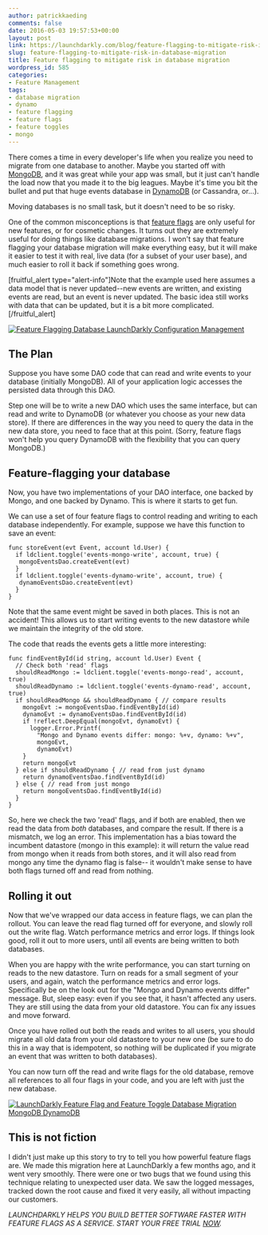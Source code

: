 ```yaml
---
author: patrickkaeding
comments: false
date: 2016-05-03 19:57:53+00:00
layout: post
link: https://launchdarkly.com/blog/feature-flagging-to-mitigate-risk-in-database-migration/
slug: feature-flagging-to-mitigate-risk-in-database-migration
title: Feature flagging to mitigate risk in database migration
wordpress_id: 585
categories:
- Feature Management
tags:
- database migration
- dynamo
- feature flagging
- feature flags
- feature toggles
- mongo
---
```


There comes a time in every developer's life when you realize you need to migrate from one database to another. Maybe you started off with [MongoDB](https://www.mongodb.com/), and it was great while your app was small, but it just can't handle the load now that you made it to the big leagues. Maybe it's time you bit the bullet and put that huge events database in [DynamoDB](https://aws.amazon.com/dynamodb/) (or Cassandra, or...).




Moving databases is no small task, but it doesn't need to be so risky.




One of the common misconceptions is that [feature flags](http://featureflags.io/feature-flags/) are only useful for new features, or for cosmetic changes. It turns out they are extremely useful for doing things like database migrations. I won't say that feature flagging your database migration will make everything easy, but it will make it easier to test it with real, live data (for a subset of your user base), and much easier to roll it back if something goes wrong.




<!-- more -->




[fruitful_alert type="alert-info"]Note that the example used here assumes a data model that is never updated--new events are written, and existing events are read, but an event is never updated. The basic idea still works with data that can be updated, but it is a bit more complicated.[/fruitful_alert]




[![Feature Flagging Database LaunchDarkly Configuration Management](https://blog.launchdarkly.com/wp-content/uploads/2016/04/DevOps_Flagging.jpg)](https://blog.launchdarkly.com/wp-content/uploads/2016/04/DevOps_Flagging.jpg)





## **The Plan**




Suppose you have some DAO code that can read and write events to your database (initially MongoDB). All of your application logic accesses the persisted data through this DAO.




Step one will be to write a new DAO which uses the same interface, but can read and write to DynamoDB (or whatever you choose as your new data store). If there are differences in the way you need to query the data in the new data store, you need to face that at this point. (Sorry, feature flags won't help you query DynamoDB with the flexibility that you can query MongoDB.)





## **Feature-flagging your database**




Now, you have two implementations of your DAO interface, one backed by Mongo, and one backed by Dynamo. This is where it starts to get fun.




We can use a set of four feature flags to control reading and writing to each database independently. For example, suppose we have this function to save an event:




    
    func storeEvent(evt Event, account ld.User) {
      if ldclient.toggle('events-mongo-write', account, true) {
       mongoEventsDao.createEvent(evt)
      }
      if ldclient.toggle('events-dynamo-write', account, true) {
       dynamoEventsDao.createEvent(evt)
      }
    }




Note that the same event might be saved in both places. This is not an accident! This allows us to start writing events to the new datastore while we maintain the integrity of the old store.




The code that reads the events gets a little more interesting:




    
    func findEventById(id string, account ld.User) Event {
      // Check both 'read' flags
      shouldReadMongo := ldclient.toggle('events-mongo-read', account, true)
      shouldReadDynamo := ldclient.toggle('events-dynamo-read', account, true)
      if shouldReadMongo && shouldReadDynamo { // compare results
        mongoEvt := mongoEventsDao.findEventById(id)
        dynamoEvt := dynamoEventsDao.findEventById(id)
        if !reflect.DeepEqual(mongoEvt, dynamoEvt) {
          logger.Error.Printf(
            "Mongo and Dynamo events differ: mongo: %+v, dynamo: %+v", 
            mongoEvt, 
            dynamoEvt)
        }
        return mongoEvt
      } else if shouldReadDynamo { // read from just dynamo
        return dynamoEventsDao.findEventById(id)
      } else { // read from just mongo
        return mongoEventsDao.findEventById(id)
      }
    }




So, here we check the two 'read' flags, and if both are enabled, then we read the data from _both_ databases, and compare the result. If there is a mismatch, we log an error. This implementation has a bias toward the incumbent datastore (mongo in this example): it will return the value read from mongo when it reads from both stores, and it will also read from mongo any time the dynamo flag is false-- it wouldn't make sense to have both flags turned off and read from nothing.





## **Rolling it out**




Now that we've wrapped our data access in feature flags, we can plan the rollout. You can leave the read flag turned off for everyone, and slowly roll out the write flag. Watch performance metrics and error logs. If things look good, roll it out to more users, until all events are being written to both databases.




When you are happy with the write performance, you can start turning on reads to the new datastore. Turn on reads for a small segment of your users, and again, watch the performance metrics and error logs. Specifically be on the look out for the "Mongo and Dynamo events differ" message. But, sleep easy: even if you see that, it hasn't affected any users. They are still using the data from your old datastore. You can fix any issues and move forward.




Once you have rolled out both the reads and writes to all users, you should migrate all old data from your old datastore to your new one (be sure to do this in a way that is idempotent, so nothing will be duplicated if you migrate an event that was written to both databases).




You can now turn off the read and write flags for the old database, remove all references to all four flags in your code, and you are left with just the new database.




[![LaunchDarkly Feature Flag and Feature Toggle Database Migration MongoDB DynamoDB](https://blog.launchdarkly.com/wp-content/uploads/2016/05/ff_database_migration.jpg)](https://blog.launchdarkly.com/wp-content/uploads/2016/05/ff_database_migration.jpg)





## **This is not fiction**




I didn't just make up this story to try to tell you how powerful feature flags are. We made this migration here at LaunchDarkly a few months ago, and it went very smoothly. There were one or two bugs that we found using this technique relating to unexpected user data. We saw the logged messages, tracked down the root cause and fixed it very easily, all without impacting our customers.




_LAUNCHDARKLY HELPS YOU BUILD BETTER SOFTWARE FASTER WITH FEATURE FLAGS AS A SERVICE. START YOUR FREE TRIAL [NOW](https://app.launchdarkly.com/signup#/?utm_source=launchdarkly_blog&utm_medium=organic)._
